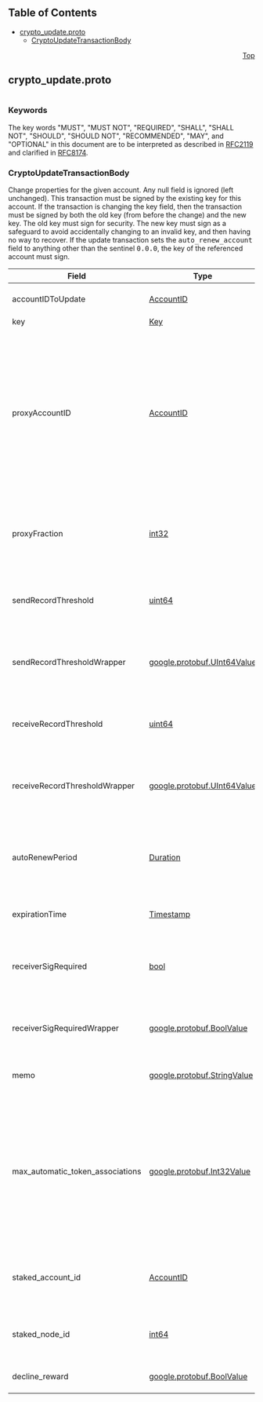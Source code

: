 ## Table of Contents

- [crypto_update.proto](#crypto_update-proto)
    - [CryptoUpdateTransactionBody](#proto-CryptoUpdateTransactionBody)
  



<a name="crypto_update-proto"></a>
<p align="right"><a href="#top">Top</a></p>

## crypto_update.proto
#

### Keywords
The key words "MUST", "MUST NOT", "REQUIRED", "SHALL", "SHALL NOT",
"SHOULD", "SHOULD NOT", "RECOMMENDED", "MAY", and "OPTIONAL" in this
document are to be interpreted as described in
[RFC2119](https://www.ietf.org/rfc/rfc2119) and clarified in
[RFC8174](https://www.ietf.org/rfc/rfc8174).


<a name="proto-CryptoUpdateTransactionBody"></a>

### CryptoUpdateTransactionBody
Change properties for the given account. Any null field is ignored (left unchanged). This
transaction must be signed by the existing key for this account. If the transaction is changing
the key field, then the transaction must be signed by both the old key (from before the change)
and the new key. The old key must sign for security. The new key must sign as a safeguard to
avoid accidentally changing to an invalid key, and then having no way to recover.
If the update transaction sets the <tt>auto_renew_account</tt> field to anything other
than the sentinel <tt>0.0.0</tt>, the key of the referenced account must sign.


| Field | Type | Label | Description |
| ----- | ---- | ----- | ----------- |
| accountIDToUpdate | [AccountID](#proto-AccountID) |  | The account ID which is being updated in this transaction |
| key | [Key](#proto-Key) |  | The new key |
| proxyAccountID | [AccountID](#proto-AccountID) |  | **Deprecated.** [Deprecated] ID of the account to which this account is proxy staked. If proxyAccountID is null, or is an invalid account, or is an account that isn't a node, then this account is automatically proxy staked to a node chosen by the network, but without earning payments. If the proxyAccountID account refuses to accept proxy staking , or if it is not currently running a node, then it will behave as if proxyAccountID was null. |
| proxyFraction | [int32](#int32) |  | **Deprecated.** [Deprecated]. Payments earned from proxy staking are shared between the node and this account, with proxyFraction / 10000 going to this account |
| sendRecordThreshold | [uint64](#uint64) |  | **Deprecated.** [Deprecated]. The new threshold amount (in tinybars) for which an account record is created for any send/withdraw transaction |
| sendRecordThresholdWrapper | [google.protobuf.UInt64Value](#google-protobuf-UInt64Value) |  | **Deprecated.** [Deprecated]. The new threshold amount (in tinybars) for which an account record is created for any send/withdraw transaction |
| receiveRecordThreshold | [uint64](#uint64) |  | **Deprecated.** [Deprecated]. The new threshold amount (in tinybars) for which an account record is created for any receive/deposit transaction. |
| receiveRecordThresholdWrapper | [google.protobuf.UInt64Value](#google-protobuf-UInt64Value) |  | **Deprecated.** [Deprecated]. The new threshold amount (in tinybars) for which an account record is created for any receive/deposit transaction. |
| autoRenewPeriod | [Duration](#proto-Duration) |  | The duration in which it will automatically extend the expiration period. If it doesn't have enough balance, it extends as long as possible. If it is empty when it expires, then it is deleted. |
| expirationTime | [Timestamp](#proto-Timestamp) |  | The new expiration time to extend to (ignored if equal to or before the current one) |
| receiverSigRequired | [bool](#bool) |  | **Deprecated.** [Deprecated] Do NOT use this field to set a false value because the server cannot distinguish from the default value. Use receiverSigRequiredWrapper field for this purpose. |
| receiverSigRequiredWrapper | [google.protobuf.BoolValue](#google-protobuf-BoolValue) |  | If true, this account's key must sign any transaction depositing into this account (in addition to all withdrawals) |
| memo | [google.protobuf.StringValue](#google-protobuf-StringValue) |  | If set, the new memo to be associated with the account (UTF-8 encoding max 100 bytes) |
| max_automatic_token_associations | [google.protobuf.Int32Value](#google-protobuf-Int32Value) |  | If set, modify the maximum number of tokens that can be auto-associated with the account.<br/> If this is set and less than or equal to `used_auto_associations`, or 0, then this account MUST manually associate with a token before transacting in that token.<br/> This value MAY also be `-1` to indicate no limit.<br/> This value MUST NOT be less than `-1`. |
| staked_account_id | [AccountID](#proto-AccountID) |  | ID of the new account to which this account is staking. If set to the sentinel <tt>0.0.0</tt> AccountID, this field removes this account's staked account ID. |
| staked_node_id | [int64](#int64) |  | ID of the new node this account is staked to. If set to the sentinel <tt>-1</tt>, this field removes this account's staked node ID. |
| decline_reward | [google.protobuf.BoolValue](#google-protobuf-BoolValue) |  | If true, the account declines receiving a staking reward. The default value is false. |





 <!-- end messages -->

 <!-- end enums -->

 <!-- end HasExtensions -->

 <!-- end services -->


